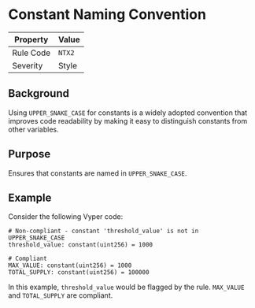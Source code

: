 # Constant Naming Convention

| Property | Value |
|----------|-------|
| Rule Code | `NTX2` |
| Severity | Style |

## Background

Using `UPPER_SNAKE_CASE` for constants is a widely adopted convention that improves code readability by making it easy to distinguish constants from other variables.

## Purpose

Ensures that constants are named in `UPPER_SNAKE_CASE`.

## Example

Consider the following Vyper code:

```vyper
# Non-compliant - constant 'threshold_value' is not in UPPER_SNAKE_CASE
threshold_value: constant(uint256) = 1000

# Compliant
MAX_VALUE: constant(uint256) = 1000
TOTAL_SUPPLY: constant(uint256) = 100000
```

In this example, `threshold_value` would be flagged by the rule. `MAX_VALUE` and `TOTAL_SUPPLY` are compliant.

